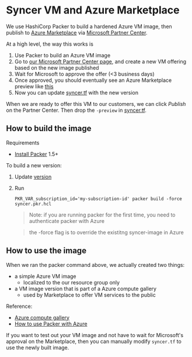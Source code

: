 # Syncer VM and Azure Marketplace

We use HashiCorp Packer to build a hardened Azure VM image, then publish to [Azure Marketplace]() via [Microsoft Partner Center]().

At a high level, the way this works is

1. Use Packer to build an Azure VM image
1. Go to [our Microsoft Partner Center page](https://partner.microsoft.com/en-us/dashboard/commercial-marketplace/offers/bb37438-c75e-4024-8a25-ba35a3f51663/overview), and create a new VM offering based on the new image published
1. Wait for Microsoft to approve the offer (<3 business days)
1. Once approved, you should eventually see an Azure Marketplace preview like [this](https://azuremarketplace.microsoft.com/en-us/marketplace/apps/pachyderminc1585170006545.pachyderm_aml_enablement-preview?tab=Overview&flightCodes=47bdffae-aa2f-4fd6-8f28-f7d784850ee1)
1. Now you can update [syncer.tf](https://github.com/pachyderm/aml/blob/main/terraform/syncer.tf#L81) with the new version

When we are ready to offer this VM to our customers, we can click *Publish* on the Partner Center. Then drop the `-preview` in [syncer.tf](https://github.com/pachyderm/aml/blob/main/terraform/syncer.tf#L79).
## How to build the image

Requirements

* [Install Packer](https://learn.hashicorp.com/tutorials/packer/get-started-install-cli) 1.5+

To build a new version:

1. Update [version](https://github.com/pachyderm/aml/blob/main/packer/syncer.pkr.hcl#L24)
1. Run
   ```
   PKR_VAR_subscription_id='my-subscription-id' packer build -force syncer.pkr.hcl
   ```
   > Note: if you are running packer for the first time, you need to authenticate packer with Azure

   > the -force flag is to override the existitng syncer-image in Azure

##  How to use the image

When we ran the packer command above, we actually created two things:
- a simple Azure VM image
   - localized to the our resource group only
- a VM image version that is part of a Azure compute gallery
   - used by Marketplace to offer VM services to the public

Reference:
- [Azure compute gallery](https://docs.microsoft.com/en-us/azure/virtual-machines/shared-image-galleries)
- [How to use Packer with Azure](https://docs.microsoft.com/en-us/azure/virtual-machines/linux/build-image-with-packer)

If you want to test out your VM image and not have to wait for Microsoft's approval on the Marketplace, then you can manually modify `syncer.tf` to use the newly built image.
